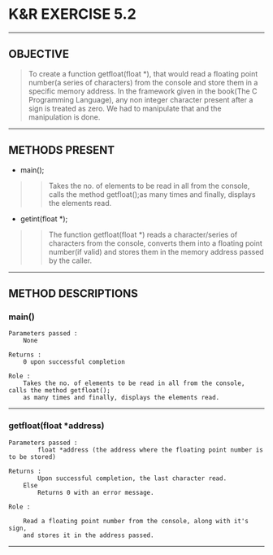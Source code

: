 # K&R EXERCISE 5.2

----							
## OBJECTIVE

>To create a function getfloat(float *), that would read a floating point number(a series of characters) from the console and store them in a specific memory address. 
In the framework given in the book(The C Programming Language), any non integer character present after a sign is treated as zero. 
We had to manipulate that and the manipulation is done.

----
## METHODS PRESENT

* main();

>>Takes the no. of elements to be read in all from the console, calls the method getfloat();as many times and finally, displays the elements read.
			
* getint(float *);
			
>>The function getfloat(float *) reads a character/series of characters from the console, converts them into a floating point number(if valid) and stores them in the memory address passed by the caller.

----
## METHOD DESCRIPTIONS
### main()         

	Parameters passed :
		None

	Returns :
		0 upon successful completion 

	Role :
		Takes the no. of elements to be read in all from the console, calls the method getfloat();
		as many times and finally, displays the elements read.

----
### getfloat(float *address)

	Parameters passed : 
			float *address (the address where the floating point number is to be stored)

	Returns :
			Upon successful completion, the last character read.
		Else
			Returns 0 with an error message.

	Role :

		Read a floating point number from the console, along with it's sign, 
		and stores it in the address passed.

----

